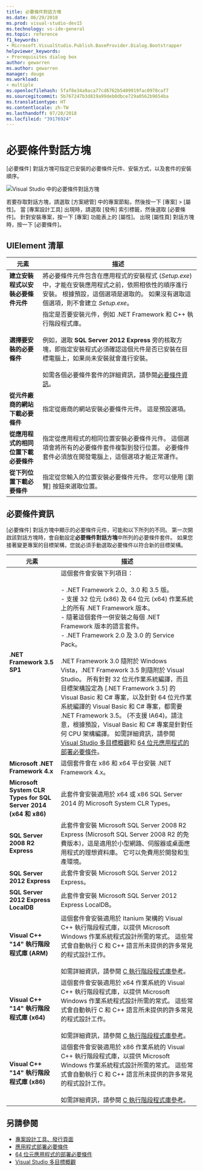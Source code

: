 ```yaml
---
title: 必要條件對話方塊
ms.date: 06/29/2018
ms.prod: visual-studio-dev15
ms.technology: vs-ide-general
ms.topic: reference
f1_keywords:
- Microsoft.VisualStudio.Publish.BaseProvider.Dialog.Bootstrapper
helpviewer_keywords:
- Prerequisites dialog box
author: gewarren
ms.author: gewarren
manager: douge
ms.workload:
- multiple
ms.openlocfilehash: 5faf8e34a9aca77cd6762b5409919fac0978caf7
ms.sourcegitcommit: 5b767247b3d819a99deb0dbce729a0562b9654ba
ms.translationtype: HT
ms.contentlocale: zh-TW
ms.lasthandoff: 07/20/2018
ms.locfileid: "39176924"
---
```

# <a name="prerequisites-dialog-box"></a>必要條件對話方塊

[必要條件] 對話方塊可指定已安裝的必要條件元件、安裝方式，以及套件的安裝順序。

![Visual Studio 中的必要條件對話方塊](media/prerequisites-dialog-box.png)

若要存取對話方塊，請選取 [方案總管] 中的專案節點，然後按一下 [專案] > [屬性]。 當 [專案設計工具] 出現時，請選取 [發佈] 索引標籤，然後選取 [必要條件]。 針對安裝專案，按一下 [專案] 功能表上的 [屬性]。 出現 [屬性頁] 對話方塊時，按一下 [必要條件]。

## <a name="uielement-list"></a>UIElement 清單

|元素|描述|
|-------------|-----------------|
|**建立安裝程式以安裝必要條件元件**|將必要條件元件包含在應用程式的安裝程式 (*Setup.exe*) 中，才能在安裝應用程式之前，依照相依性的順序進行安裝。 根據預設，這個選項是選取的。 如果沒有選取這個選項，則不會建立 *Setup.exe*。|
|**選擇要安裝的必要條件**|指定是否要安裝元件，例如 .NET Framework 和 C++ 執行階段程式庫。<br /><br />例如，選取 **SQL Server 2012 Express** 旁的核取方塊，即指定安裝程式必須確認這個元件是否已安裝在目標電腦上，如果尚未安裝就會進行安裝。<br /><br />如需各個必要條件套件的詳細資訊，請參閱[必要條件資訊](#prerequisites-information)。|
|**從元件廠商的網站下載必要條件**|指定從廠商的網站安裝必要條件元件。 這是預設選項。|
|**從應用程式的相同位置下載必要條件**|指定從應用程式的相同位置安裝必要條件元件。 這個選項會將所有的必要條件套件複製到發行位置。 必要條件套件必須放在開發電腦上，這個選項才能正常運作。|
|**從下列位置下載必要條件**|指定從您輸入的位置安裝必要條件元件。 您可以使用 [瀏覽] 按鈕來選取位置。|

## <a name="prerequisites-information"></a>必要條件資訊

[必要條件] 對話方塊中顯示的必要條件元件，可能和以下所列的不同。 第一次開啟該對話方塊時，會自動設定**必要條件對話方塊**中所列的必要條件套件。 如果您接著變更專案的目標架構，您就必須手動選取必要條件以符合新的目標架構。

|元素|描述|
|-------------|-----------------|
|**.NET Framework 3.5 SP1**|這個套件會安裝下列項目：<br /><br /> -   .NET Framework 2.0、3.0 和 3.5 版。<br />-   支援 32 位元 (x86) 及 64 位元 (x64) 作業系統上的所有 .NET Framework 版本。<br />-   隨著這個套件一併安裝之每個 .NET Framework 版本的語言套件。<br />-   .NET Framework 2.0 及 3.0 的 Service Pack。<br /><br /> .NET Framework 3.0 隨附於 Windows Vista，.NET Framework 3.5 則隨附於 Visual Studio。 所有針對 32 位元作業系統編譯，而且目標架構設定為 [.NET Framework 3.5] 的 Visual Basic 和 C# 專案，以及針對 64 位元作業系統編譯的 Visual Basic 和 C# 專案，都需要 .NET Framework 3.5。 (不支援 IA64)。請注意，根據預設，Visual Basic 和 C# 專案是針對任何 CPU 架構編譯。 如需詳細資訊，請參閱 [Visual Studio 多目標概觀](../../ide/visual-studio-multi-targeting-overview.md)和 [64 位元應用程式的部署必要條件](../../deployment/deploying-prerequisites-for-64-bit-applications.md)。|
|**Microsoft .NET Framework 4.x**|這個套件會在 x86 和 x64 平台安裝 .NET Framework 4.x。|
|**Microsoft System CLR Types for SQL Server 2014 (x64 和 x86)**|此套件會安裝適用於 x64 或 x86 SQL Server 2014 的 Microsoft System CLR Types。|
|**SQL Server 2008 R2 Express**|此套件會安裝 Microsoft SQL Server 2008 R2 Express (Microsoft SQL Server 2008 R2 的免費版本)，這是適用於小型網路、伺服器或桌面應用程式的理想資料庫。 它可以免費用於開發和生產環境。|
|**SQL Server 2012 Express**|此套件會安裝 Microsoft SQL Server 2012 Express。|
|**SQL Server 2012 Express LocalDB**|此套件會安裝 Microsoft SQL Server 2012 Express LocalDB。|
|**Visual C++ "14" 執行階段程式庫 (ARM)**|這個套件會安裝適用於 Itanium 架構的 Visual C++ 執行階段程式庫，以提供 Microsoft Windows 作業系統程式設計所需的常式。 這些常式會自動執行 C 和 C++ 語言所未提供的許多常見的程式設計工作。<br /><br /> 如需詳細資訊，請參閱 [C 執行階段程式庫參考](/cpp/c-runtime-library/c-run-time-library-reference)。|
|**Visual C++ "14" 執行階段程式庫 (x64)**|這個套件會安裝適用於 x64 作業系統的 Visual C++ 執行階段程式庫，以提供 Microsoft Windows 作業系統程式設計所需的常式。 這些常式會自動執行 C 和 C++ 語言所未提供的許多常見的程式設計工作。<br /><br /> 如需詳細資訊，請參閱 [C 執行階段程式庫參考](/cpp/c-runtime-library/c-run-time-library-reference)。|
|**Visual C++ "14" 執行階段程式庫 (x86)**|這個套件會安裝適用於 x86 作業系統的 Visual C++ 執行階段程式庫，以提供 Microsoft Windows 作業系統程式設計所需的常式。 這些常式會自動執行 C 和 C++ 語言所未提供的許多常見的程式設計工作。<br /><br /> 如需詳細資訊，請參閱 [C 執行階段程式庫參考](/cpp/c-runtime-library/c-run-time-library-reference)。|

## <a name="see-also"></a>另請參閱

- [專案設計工具、發行頁面](../../ide/reference/publish-page-project-designer.md)
- [應用程式部署必要條件](../../deployment/application-deployment-prerequisites.md)
- [64 位元應用程式的部署必要條件](../../deployment/deploying-prerequisites-for-64-bit-applications.md)
- [Visual Studio 多目標概觀](../../ide/visual-studio-multi-targeting-overview.md)